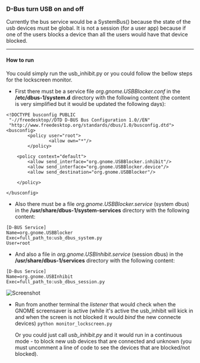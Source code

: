 ### D-Bus turn USB on and off

Currently the bus service would be a SystemBus() because the state of the usb
devices must be global. It is not a session (for a user app) because if one of the
users blocks a device than all the users would have that device blocked.

-------
#### How to run
You could simply run the usb_inhibit.py or you could follow the bellow steps for
the lockscreen monitor.

* First there must be a service file *org.gnome.USBBlocker.conf* in the
**/etc/dbus-1/system.d** directory with the following content (the
content is very simplified but it would be updated the following days):
```
<!DOCTYPE busconfig PUBLIC                                                      
 "-//freedesktop//DTD D-BUS Bus Configuration 1.0//EN"                          
 "http://www.freedesktop.org/standards/dbus/1.0/busconfig.dtd">                 
<busconfig>                                                                     
        <policy user="root">                                                    
                <allow own="*"/>                                                
        </policy>                                                               
	
	<policy context="default">                                                  
		<allow send_interface="org.gnome.USBBlocker.inhibit"/>
		<allow send_interface="org.gnome.USBBlocker.device"/>
		<allow send_destination="org.gnome.USBBlocker"/> 

	</policy>                                                                   

</busconfig>
```
* Also there must be a file *org.gnome.USBBlocker.service* (system dbus) in
the **/usr/share/dbus-1/system-services** directory with the following content:
```
[D-BUS Service]                                                                 
Name=org.gnome.USBBlocker                                                       
Exec=full_path_to:usb_dbus_system.py
User=root 
```

* And also a file in *org.gnome.USBInhibit.service* (session dbus) in the
**/usr/share/dbus-1/services** directory with the following content:
```
[D-Bus Service]
Name=org.gnome.USBInhibit
Exec=full_path_to:usb_dbus_session.py
```

![Screenshot](https://github.com/murarugeorgec/USB-checking/raw/master/USB/USB_DBus/notification.png)

* Run from another terminal the *listener* that would check when the GNOME
screensaver is active (while it's active the usb_inhibit will kick in and
when the screen is not blocked it would *bind* the new connecte devices)
```python monitor_lockscreen.py```

    Or you could just call *usb_inhibit.py* and it would run in a continuous
mode - to block new usb devices that are connected and unknown (you must
uncomment a line of code to see the devices that are blocked/not blocked).
